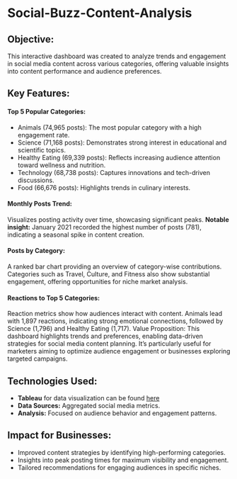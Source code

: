 # Social-Buzz-Content-Analysis

## Objective:
This interactive dashboard was created to analyze trends and engagement in social media content across various categories, offering valuable insights into content performance and audience preferences.

## Key Features:

#### Top 5 Popular Categories:
- Animals (74,965 posts): The most popular category with a high engagement rate.
- Science (71,168 posts): Demonstrates strong interest in educational and scientific topics.
- Healthy Eating (69,339 posts): Reflects increasing audience attention toward wellness and nutrition.
- Technology (68,738 posts): Captures innovations and tech-driven discussions.
- Food (66,676 posts): Highlights trends in culinary interests.


#### Monthly Posts Trend:
Visualizes posting activity over time, showcasing significant peaks.
**Notable insight:** January 2021 recorded the highest number of posts (781), indicating a seasonal spike in content creation.


#### Posts by Category:
A ranked bar chart providing an overview of category-wise contributions.
Categories such as Travel, Culture, and Fitness also show substantial engagement, offering opportunities for niche market analysis.

#### Reactions to Top 5 Categories:

Reaction metrics show how audiences interact with content.
Animals lead with 1,897 reactions, indicating strong emotional connections, followed by Science (1,796) and Healthy Eating (1,717).
Value Proposition:
This dashboard highlights trends and preferences, enabling data-driven strategies for social media content planning. It’s particularly useful for marketers aiming to optimize audience engagement or businesses exploring targeted campaigns.

## Technologies Used:

- **Tableau** for data visualization can be found [here](https://public.tableau.com/views/SocialBuzzContentAnalysis_17358080211010/SocialBuzzContentAnalysis?:language=en-US&:sid=&:redirect=auth&:display_count=n&:origin=viz_share_link) 
- **Data Sources:** Aggregated social media metrics.
- **Analysis:** Focused on audience behavior and engagement patterns.


## Impact for Businesses:
- Improved content strategies by identifying high-performing categories.
- Insights into peak posting times for maximum visibility and engagement.
- Tailored recommendations for engaging audiences in specific niches.
